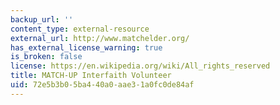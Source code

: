 ```yaml
---
backup_url: ''
content_type: external-resource
external_url: http://www.matchelder.org/
has_external_license_warning: true
is_broken: false
license: https://en.wikipedia.org/wiki/All_rights_reserved
title: MATCH-UP Interfaith Volunteer
uid: 72e5b3b0-5ba4-40a0-aae3-1a0fc0de84af
---
```

